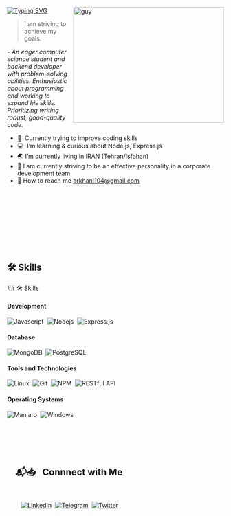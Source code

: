 <img align="right" height="270px" alt="guy" width="350" src="https://i.pinimg.com/originals/e4/26/70/e426702edf874b181aced1e2fa5c6cde.gif" /> </a>

<a href="https://git.io/typing-svg"><img src="https://readme-typing-svg.herokuapp.com?font=Josefin+Sans&pause=1000&width=435&lines=Hey%F0%9F%91%8B.+It%60s+AliReza+Khani.;Node.JS+learner+%F0%9F%91%80" alt="Typing SVG" /></a>

> I am striving to achieve my goals.
> <br />

 <p>- <i>An eager computer science student and backend developer with problem-solving abilities. Enthusiastic about programming and working to expand his skills. Prioritizing writing robust, good-quality code.</i></p>

-   🌱 &nbsp;Currently trying to improve coding skills
-   :computer: &nbsp;I’m learning & curious about Node.js, Express.js
-   🌏 I’m currently living in IRAN (Tehran/Isfahan)
-   📝 I am currently striving to be an effective personality in a corporate development team.
-   💬 How to reach me arkhani104@gmail.com

<br><br><br><br><br><br><br><br>

## 🛠️ Skills

<div>
  ## 🛠️ Skills

#### Development

![Javascript](https://img.shields.io/badge/JavaScript-F7DF1E?style=flat&logo=javascript&logoColor=black)&nbsp;
![Nodejs](https://img.shields.io/badge/Node.js-558564?style=flat&logo=node.js&logoColor=white)&nbsp;
![Express.js](https://img.shields.io/badge/express.js-%23404d59.svg?style=flat&logo=express&logoColor=%2361DAFB)&nbsp;

#### Database

![MongoDB](https://img.shields.io/badge/MongoDB-092E20?style=flat&logo=mongodb&logoColor=green)&nbsp;
![PostgreSQL](https://img.shields.io/badge/PostgreSQL-316192?style=flat&logo=postgresql&logoColor=green)

#### Tools and Technologies

![Linux](https://img.shields.io/badge/Linux-05122A?style=flat&logo=linux&logoColor=white)&nbsp;
![Git](https://img.shields.io/badge/-Git-05122A?style=flat&logo=git)&nbsp;
![NPM](https://img.shields.io/badge/npm-CB3837?style=flat&logo=npm&logoColor=white)&nbsp;
![RESTful API](https://img.shields.io/badge/RESTfulAPI-109989?style=flat)

#### Operating Systems

![Manjaro](https://img.shields.io/badge/Manjaro_Linux-557C94?logo=manjaro&logoColor=white)&nbsp;
![Windows](https://img.shields.io/badge/Windows-0078D6?logo=windows&logoColor=white)

</div>

<br><br><br><br>

## &nbsp; &nbsp; 📬📥 &nbsp; Connnect with Me

<br/>

&nbsp; &nbsp; &nbsp; &nbsp; <a href="www.linkedin.com/in/alirezakhani104"><img src="https://img.shields.io/badge/linkedin-%230077B5.svg?&style=for-the-badge&logo=linkedin&logoColor=white" alt="LinkedIn" /></a>&nbsp;
<a href="http://t.me/arkhani104"><img src="https://img.shields.io/badge/telegram-00B4FF.svg?&style=for-the-badge&logo=telegram&logoColor=white" alt="Telegram" /></a>&nbsp;
<a href="https://twitter.com/Khan1_ar"><img src="https://img.shields.io/badge/x%20(twiiter)-000000.svg?&style=for-the-badge&logo=twitter&logoColor=white" alt="Twitter" /></a>
